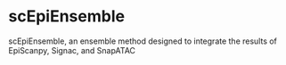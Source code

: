 # scEpiEnsemble
scEpiEnsemble, an ensemble method designed to integrate the results of EpiScanpy, Signac, and SnapATAC

